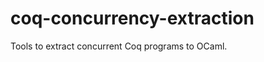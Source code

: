 coq-concurrency-extraction
==========================

Tools to extract concurrent Coq programs to OCaml.

